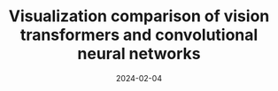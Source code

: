 ---
title: "Visualization comparison of vision transformers and convolutional neural networks"
collection: publications
permalink: /publication/2024-vit-vit
date: 2024-02-04
venue: 'IEEE Transactions on Multimedia'
# paperurl: '/files/pdf/research/Turning the Lights on.pdf'
link: 'https://ieeexplore.ieee.org/document/10179930'
paperurl: '/files/pdf/research/202310visViT-TMM.pdf'
github: 'https://github.com/GlowingHorse/NetVisCompare'
book: '/research/40attrguide-vis'
# zenodo: 'https://zenodo.org/badge/628158030.svg'
# researchButton: 'https://shirui-homepage.com/research/attr-vis/'
citation: 'Rui Shi, <a href="https://li-tianxing.github.io/">Tianxing Li</a>, <a href="https://cpns.bjut.edu.cn/index.html#/home">Liguo Zhang</a>, <a href="http://www.graco.c.u-tokyo.ac.jp/yama-lab/index.php">Yasushi Yamaguchi</a>. <i>IEEE Transactions on Multimedia</i>, 2024, 26: 2327-2339.'
---